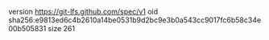 version https://git-lfs.github.com/spec/v1
oid sha256:e9813ed6c4b2610a14be0531b9d2bc9e3b0a543cc9017fc6b58c34e00b505831
size 261

